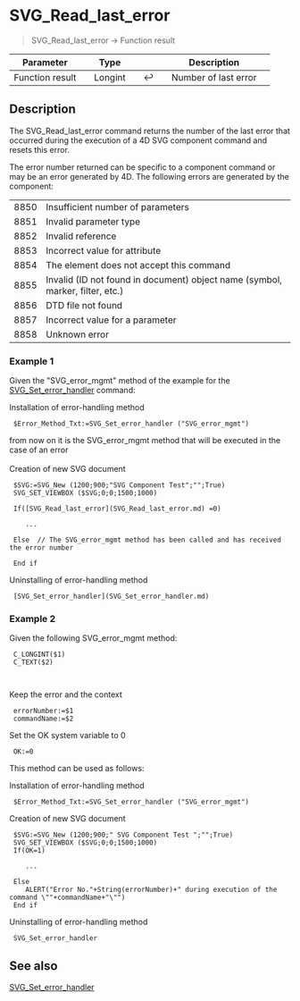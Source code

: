 <!-- Long Integer := SVG_Read_last_error-->
# SVG_Read_last_error

> SVG_Read_last_error -> Function result

| Parameter |     | Type |     |     |     | Description |     |
| --- | --- | --- | --- | --- | --- | --- | --- |
| Function result |     | Longint |     | ↩️ |     | Number of last error |     |

## Description

The SVG_Read_last_error command returns the number of the last error that occurred during the execution of a 4D SVG component command and resets this error.

The error number returned can be specific to a component command or may be an error generated by 4D. The following errors are generated by the component:

|     |     |
| --- | --- |
| 8850 | Insufficient number of parameters |
| 8851 | Invalid parameter type |
| 8852 | Invalid reference |
| 8853 | Incorrect value for attribute |
| 8854 | The element does not accept this command |
| 8855 | Invalid (ID not found in document) object name (symbol, marker, filter, etc.) |
| 8856 | DTD file not found |
| 8857 | Incorrect value for a parameter |
| 8858 | Unknown error |

### Example 1  

Given the "SVG_error_mgmt" method of the example for the [SVG_Set_error_handler](SVG_Set_error_handler.md)  command:


Installation of error-handling method  
```4d
 $Error_Method_Txt:=SVG_Set_error_handler ("SVG_error_mgmt")  
```
from now on it is the SVG_error_mgmt method that will be executed in the case of an error  
   
Creation of new SVG document  

```4d
 $SVG:=SVG_New (1200;900;"SVG Component Test";"";True)  
 SVG_SET_VIEWBOX ($SVG;0;0;1500;1000)  

 If([SVG_Read_last_error](SVG_Read_last_error.md) =0)  

    ...  

 Else  // The SVG_error_mgmt method has been called and has received the error number  

 End if  
```

Uninstalling of error-handling method  
```4d
 [SVG_Set_error_handler](SVG_Set_error_handler.md)
```
 
### Example 2  

Given the following SVG_error_mgmt method:  


```4d
 C_LONGINT($1)  
 C_TEXT($2)  
   
  
```

Keep the error and the context  

```4d
 errorNumber:=$1  
 commandName:=$2  

```
Set the OK system variable to 0  

```4d
 OK:=0
```

  
This method can be used as follows:  

 

 Installation of error-handling method  
```4d
 $Error_Method_Txt:=SVG_Set_error_handler ("SVG_error_mgmt")  
```
 Creation of new SVG document  

```4d
 $SVG:=SVG_New (1200;900;" SVG Component Test ";"";True)  
 SVG_SET_VIEWBOX ($SVG;0;0;1500;1000)  
 If(OK=1)  
   
    ...  
   
 Else  
    ALERT("Error No."+String(errorNumber)+" during execution of the command \""+commandName+"\"")  
 End if  
```

 Uninstalling of error-handling method 
```4d 
 SVG_Set_error_handler
```


  
  

## See also 

[SVG_Set_error_handler](SVG_Set_error_handler.md)
